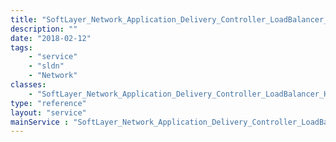 ```yaml
---
title: "SoftLayer_Network_Application_Delivery_Controller_LoadBalancer_Health_Attribute"
description: ""
date: "2018-02-12"
tags:
    - "service"
    - "sldn"
    - "Network"
classes:
    - "SoftLayer_Network_Application_Delivery_Controller_LoadBalancer_Health_Attribute"
type: "reference"
layout: "service"
mainService : "SoftLayer_Network_Application_Delivery_Controller_LoadBalancer_Health_Attribute"
---
```


